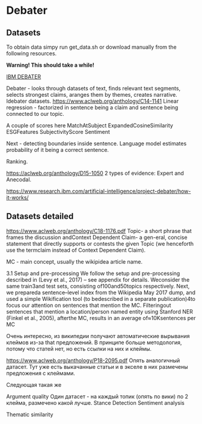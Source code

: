 # Debater

## Datasets
To obtain data simpy run get_data.sh or download manually from the following resources. 

**Warning! This should take a while!**

[IBM DEBATER](http://www.research.ibm.com/haifa/dept/vst/debating_data.shtml)

Debater - looks through datasets of text, finds relevant text segments, selects strongest claims, aranges them by themes, creates narrative.
Idebater datasets.
https://www.aclweb.org/anthology/C14-1141
Linear regression - factorized in sentence being a claim and sentence being connected to our topic.

A couple of scores here
MatchAtSubject
ExpandedCosineSimilarity
ESGFeatures
SubjectivityScore
Sentiment

Next - detecting boundaries inside sentence.
Language model estimates probability of it being a correct sentence.

Ranking.

https://aclweb.org/anthology/D15-1050
2 types of evidence: Expert and Anecodal.

https://www.research.ibm.com/artificial-intelligence/project-debater/how-it-works/

## Datasets detailed

https://www.aclweb.org/anthology/C18-1176.pdf
Topic- a short phrase that frames the discussion andContext Dependent Claim- a gen-eral, concise statement that directly supports or contests the given Topic (we henceforth use the termclaim instead of Context Dependent Claim).

MC - main concept, usually the wikipidea article name.

3.1    Setup and pre-processing
We follow the setup and pre-processing described in (Levy et al., 2017) – see appendix for details.  Weconsider the same train3and test sets, consisting of100and50topics respectively.  Next, we prepareda sentence–level index from the Wikipedia May 2017 dump, and used a simple Wikification tool (to bedescribed in a separate publication)4to focus our attention on sentences that mention the MC. Filteringout sentences that mention a location/person named entity using Stanford NER (Finkel et al., 2005), afterthe MC, results in an average of≈10Ksentences per MC

Очень интересно, из википедии получают автоматические вырывания клеймов из-за that предложений.
В принципе больше методология, потому что статей нет, но есть ссылки на них и клеймы.


https://www.aclweb.org/anthology/P18-2095.pdf
Опять аналогичный датасет. Тут уже есть выкачанные статьи и в экселе в них размечены предложения с клеймами.

Следующая такая же

Argument quality
Один датасет - на каждый топик (опять по вики) по 2 клейма, размечено какой лучше.
Stance Detection
Sentiment analysis

Thematic similarity

